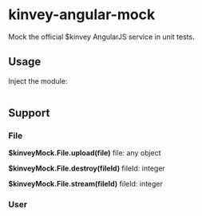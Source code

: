 kinvey-angular-mock
===================

Mock the official $kinvey AngularJS service in unit tests.


## Usage

Inject the module:
```javascript


```

## Support

### File

**$kinveyMock.File.upload(file)**
file: any object

**$kinveyMock.File.destroy(fileId)**
fileId: integer

**$kinveyMock.File.stream(fileId)**
fileId: integer


### User
